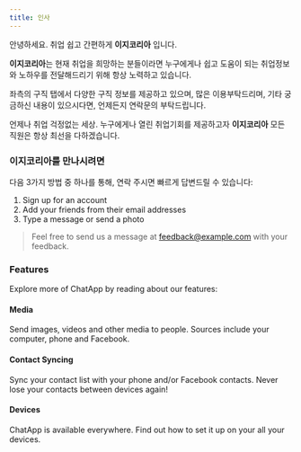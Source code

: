 ```yaml
---
title: 인사
---
```


안녕하세요. 취업 쉽고 간편하게 **이지코리아** 입니다.

**이지코리아**는 현재 취업을 희망하는 분들이라면 누구에게나
쉽고 도움이 되는 취업정보와 노하우를 전달해드리기 위해 항상 노력하고 있습니다.

좌측의 구직 탭에서 다양한 구직 정보를 제공하고 있으며, 많은 이용부탁드리며, 기타 궁금하신 내용이 있으시다면, 언제든지 연락문의 부탁드립니다.

언제나 취업 걱정없는 세상. 누구에게나 열린 취업기회를 제공하고자 **이지코리아** 모든 직원은 항상 최선을 다하겠습니다.

### 이지코리아를 만나시려면

다음 3가지 방법 중 하나를 통해, 연락 주시면 빠르게 답변드릴 수 있습니다:

1. Sign up for an account
2. Add your friends from their email addresses
3. Type a message or send a photo

> Feel free to send us a message at [feedback@example.com](mailto:feedback@example.com) with your feedback.

### Features

Explore more of ChatApp by reading about our features:

#### Media

Send images, videos and other media to people. Sources include your computer, phone and Facebook.

#### Contact Syncing

Sync your contact list with your phone and/or Facebook contacts. Never lose your contacts between devices again!

#### Devices

ChatApp is available everywhere. Find out how to set it up on your all your devices.
